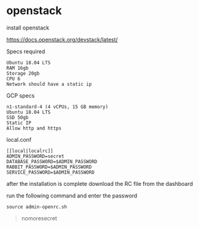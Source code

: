 # openstack

install openstack

https://docs.openstack.org/devstack/latest/

Specs required
```
Ubuntu 18.04 LTS
RAM 16gb
Storage 20gb
CPU 6
Network should have a static ip
```

GCP specs
```
n1-standard-4 (4 vCPUs, 15 GB memory)
Ubuntu 18.04 LTS
SSD 50gb
Static IP
Allow http and https
```

local.conf
```
[[local|localrc]]
ADMIN_PASSWORD=secret
DATABASE_PASSWORD=$ADMIN_PASSWORD
RABBIT_PASSWORD=$ADMIN_PASSWORD
SERVICE_PASSWORD=$ADMIN_PASSWORD
```

after the installation is complete download the RC file from the dashboard

run the following command and enter the password
```
source admin-openrc.sh
```
> nomoresecret


